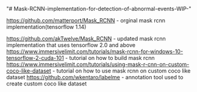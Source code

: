 "# Mask-RCNN-implementation-for-detection-of-abnormal-events-WIP-" 

https://github.com/matterport/Mask_RCNN - orginal mask rcnn implementation(tensorflow 1.14)

https://github.com/akTwelve/Mask_RCNN - updated mask rcnn implementation that uses tensorflow 2.0 and above
https://www.immersivelimit.com/tutorials/mask-rcnn-for-windows-10-tensorflow-2-cuda-101 - tutorial on how to build mask rcnn
https://www.immersivelimit.com/tutorials/using-mask-r-cnn-on-custom-coco-like-dataset - tutorial on how to use mask rcnn on custom coco like dataset
https://github.com/wkentaro/labelme - annotation tool used to create custom coco like dataset

